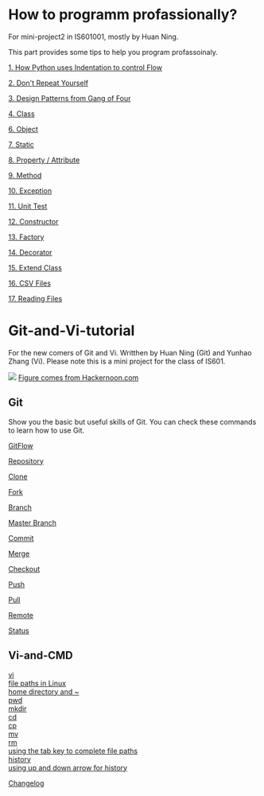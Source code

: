 # How to programm profassionally?

For mini-project2 in IS601001, mostly by Huan Ning.

This part provides some tips to help you program profassoinaly.

[1. How Python uses Indentation to control Flow](program/indent.md)

[2. Don't Repeat Yourself](program/no_repeat.md)

[3. Design Patterns from Gang of Four](program/patterns.md)

[4. Class](program/class.md)

[6. Object](program/object.md)

[7. Static](program/static.md)

[8. Property / Attribute](program/property_attr.md)

[9. Method](program/method.md)

[10. Exception](program/exception.md)

[11. Unit Test](program/unit_test.md)

[12. Constructor](program/constructor.md)

[13. Factory](program/factory.md)

[14. Decorator](program/decorator.md)

[15. Extend Class](program/extend.md)

[16. CSV Files](program/csvfile.md)

[17. Reading Files](program/read_file.md)


# Git-and-Vi-tutorial
For the new comers of Git and Vi. Writthen by Huan Ning (Git) and Yunhao Zhang (Vi). Please note this is a mini project for the class of IS601.

![](https://hackernoon.com/hn-images/1*9qX9F9MGsWKfcmgTOR9BPw.png)
[Figure comes from Hackernoon.com](https://hackernoon.com)



## Git
Show you the basic but useful skills of Git. You can check these commands to learn how to use Git.

[GitFlow](git/commands/gitflow.md)

[Repository](git/commands/repository.md)

[Clone](git/commands/clone.md)

[Fork](git/commands/fork.md)

[Branch](git/commands/branch.md)

[Master Branch](git/commands/master_branch.md)

[Commit](git/commands/commit.md)

[Merge](git/commands/merge.md)

[Checkout](git/commands/checkout.md)

[Push](git/commands/push.md)

[Pull](git/commands/pull.md)

[Remote](git/commands/remote_add.md)

[Status](git/commands/status.md)


## Vi-and-CMD  
[vi](vi-and-cmd/vi.md)  
[file paths in Linux](vi-and-cmd/file-paths-in-Linux.md)  
[home directory and ~](vi-and-cmd/home-directory-and-~.md)  
[pwd](vi-and-cmd/pwd.md)  
[mkdir](vi-and-cmd/mkdir.md)  
[cd](vi-and-cmd/cd.md)  
[cp](vi-and-cmd/cp.md)  
[mv](vi-and-cmd/mv.md)  
[rm](vi-and-cmd/rm.md)  
[using the tab key to complete file paths](vi-and-cmd/using-the-tab-key-to-complete-file-paths.md)  
[history](vi-and-cmd/history.md)  
[using up and down arrow for history](vi-and-cmd/using-up-and-down-arrow-for-history.md)  


[Changelog](changelog.md)
